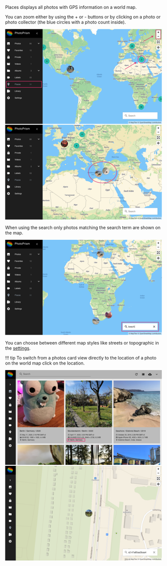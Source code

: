 Places displays all photos with GPS information on a world map.

You can zoom either by using the + or - buttons or by clicking on a photo or photo collector (the blue circles with a photo count inside).

![Screenshot](../../img/places1.png)
![Screenshot](../../img/places2.png)

When using the search only photos matching the search term are shown on the map.

![Screenshot](../../img/places3.png)

You can choose between different map styles like streets or topographic in the [settings](../settings/ui.md).

!!! tip
    To switch from a photos card view directly to the location of a photo on the world map click on the location.

   ![Screenshot](../../img/placesAnimation1.png)
   ![Screenshot](../../img/placesAnimation2.png)
